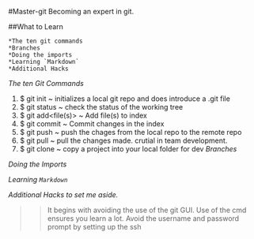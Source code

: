 #Master-git
Becoming an expert in git.

##What to Learn  

    *The ten git commands
    *Branches
    *Doing the imports
    *Learning `Markdown`
    *Additional Hacks

*The ten Git Commands*
1. $ git init ~ initializes a local git repo and does introduce a .git file
2. $ git status ~ check the status of the working tree
3. $ git add<file(s)> ~ Add file(s) to index
4. $ git commit ~ Commit changes in the index
5. $ git push ~ push the chages from the local repo to the remote repo
6. $ git pull ~ pull the changes made. crutial in team development.
7. $ git clone ~ copy a project into your local folder for dev 
*Branches*

*Doing the Imports*

*Learning `Markdown`*

*Additional Hacks to set me aside.*
>> It begins with avoiding the use of the git GUI.
>> Use of the cmd ensures you learn a lot.
>> Avoid the username and password prompt by setting up the ssh
